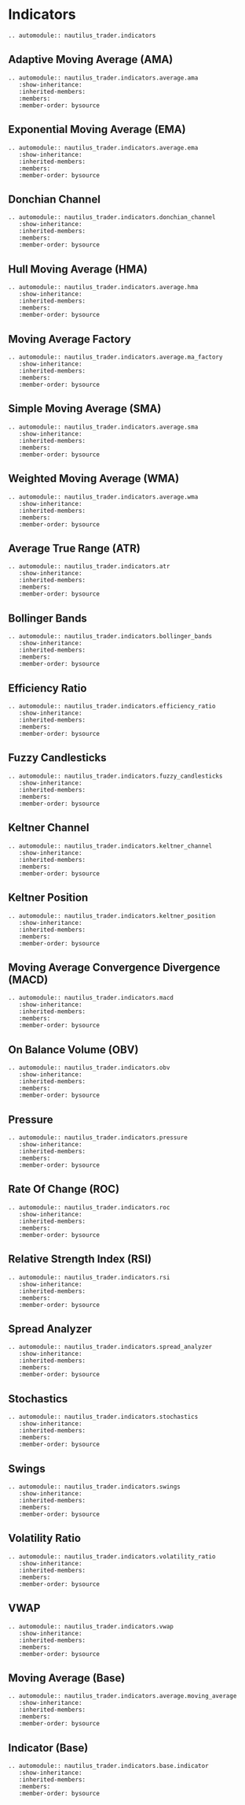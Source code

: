 # Indicators

```{eval-rst}
.. automodule:: nautilus_trader.indicators
```

## Adaptive Moving Average (AMA)

```{eval-rst}
.. automodule:: nautilus_trader.indicators.average.ama
   :show-inheritance:
   :inherited-members:
   :members:
   :member-order: bysource
```

## Exponential Moving Average (EMA)

```{eval-rst}
.. automodule:: nautilus_trader.indicators.average.ema
   :show-inheritance:
   :inherited-members:
   :members:
   :member-order: bysource
```

## Donchian Channel

```{eval-rst}
.. automodule:: nautilus_trader.indicators.donchian_channel
   :show-inheritance:
   :inherited-members:
   :members:
   :member-order: bysource
```

## Hull Moving Average (HMA)

```{eval-rst}
.. automodule:: nautilus_trader.indicators.average.hma
   :show-inheritance:
   :inherited-members:
   :members:
   :member-order: bysource
```

## Moving Average Factory

```{eval-rst}
.. automodule:: nautilus_trader.indicators.average.ma_factory
   :show-inheritance:
   :inherited-members:
   :members:
   :member-order: bysource
```

## Simple Moving Average (SMA)

```{eval-rst}
.. automodule:: nautilus_trader.indicators.average.sma
   :show-inheritance:
   :inherited-members:
   :members:
   :member-order: bysource
```

## Weighted Moving Average (WMA)

```{eval-rst}
.. automodule:: nautilus_trader.indicators.average.wma
   :show-inheritance:
   :inherited-members:
   :members:
   :member-order: bysource
```

## Average True Range (ATR)

```{eval-rst}
.. automodule:: nautilus_trader.indicators.atr
   :show-inheritance:
   :inherited-members:
   :members:
   :member-order: bysource
```

## Bollinger Bands

```{eval-rst}
.. automodule:: nautilus_trader.indicators.bollinger_bands
   :show-inheritance:
   :inherited-members:
   :members:
   :member-order: bysource
```

## Efficiency Ratio

```{eval-rst}
.. automodule:: nautilus_trader.indicators.efficiency_ratio
   :show-inheritance:
   :inherited-members:
   :members:
   :member-order: bysource
```

## Fuzzy Candlesticks

```{eval-rst}
.. automodule:: nautilus_trader.indicators.fuzzy_candlesticks
   :show-inheritance:
   :inherited-members:
   :members:
   :member-order: bysource
```

## Keltner Channel

```{eval-rst}
.. automodule:: nautilus_trader.indicators.keltner_channel
   :show-inheritance:
   :inherited-members:
   :members:
   :member-order: bysource
```

## Keltner Position

```{eval-rst}
.. automodule:: nautilus_trader.indicators.keltner_position
   :show-inheritance:
   :inherited-members:
   :members:
   :member-order: bysource
```

## Moving Average Convergence Divergence (MACD)

```{eval-rst}
.. automodule:: nautilus_trader.indicators.macd
   :show-inheritance:
   :inherited-members:
   :members:
   :member-order: bysource
```

## On Balance Volume (OBV)

```{eval-rst}
.. automodule:: nautilus_trader.indicators.obv
   :show-inheritance:
   :inherited-members:
   :members:
   :member-order: bysource
```

## Pressure

```{eval-rst}
.. automodule:: nautilus_trader.indicators.pressure
   :show-inheritance:
   :inherited-members:
   :members:
   :member-order: bysource
```

## Rate Of Change (ROC)

```{eval-rst}
.. automodule:: nautilus_trader.indicators.roc
   :show-inheritance:
   :inherited-members:
   :members:
   :member-order: bysource
```

## Relative Strength Index (RSI)

```{eval-rst}
.. automodule:: nautilus_trader.indicators.rsi
   :show-inheritance:
   :inherited-members:
   :members:
   :member-order: bysource
```

## Spread Analyzer

```{eval-rst}
.. automodule:: nautilus_trader.indicators.spread_analyzer
   :show-inheritance:
   :inherited-members:
   :members:
   :member-order: bysource
```

## Stochastics

```{eval-rst}
.. automodule:: nautilus_trader.indicators.stochastics
   :show-inheritance:
   :inherited-members:
   :members:
   :member-order: bysource
```

## Swings

```{eval-rst}
.. automodule:: nautilus_trader.indicators.swings
   :show-inheritance:
   :inherited-members:
   :members:
   :member-order: bysource
```

## Volatility Ratio

```{eval-rst}
.. automodule:: nautilus_trader.indicators.volatility_ratio
   :show-inheritance:
   :inherited-members:
   :members:
   :member-order: bysource
```

## VWAP

```{eval-rst}
.. automodule:: nautilus_trader.indicators.vwap
   :show-inheritance:
   :inherited-members:
   :members:
   :member-order: bysource
```

## Moving Average (Base)

```{eval-rst}
.. automodule:: nautilus_trader.indicators.average.moving_average
   :show-inheritance:
   :inherited-members:
   :members:
   :member-order: bysource
```

## Indicator (Base)

```{eval-rst}
.. automodule:: nautilus_trader.indicators.base.indicator
   :show-inheritance:
   :inherited-members:
   :members:
   :member-order: bysource
```
